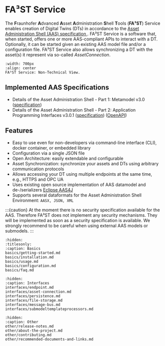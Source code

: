 # FA³ST Service 

The **F**raunhofer **A**dvanced **A**sset **A**dministration **S**hell **T**ools (**FA³ST**) Service enables creation of Digital Twins (DTs) in accordance to the [Asset Administration Shell (AAS) specification ](https://industrialdigitaltwin.org/en/content-hub/aasspecifications).
FA³ST Service is a software that, when started, offers one or more AAS-compliant APIs to interact with a DT. 
Optionally, it can be started given an existing AAS model file and/or a configuration file.
FA³ST Service also allows synchronizing a DT with the asset(s) it represent via so-called *AssetConnection*.

```{figure} images/overview.png
:width: 700px
:align: center
FA³ST Service: Non-Technical View.
```

## Implemented AAS Specifications
- Details of the Asset Administration Shell - Part 1: Metamodel v3.0 ([specification](https://industrialdigitaltwin.org/en/content-hub/aasspecifications/specification-of-the-asset-administration-shell-part-1-metamodel-idta-number-01001-3-0))
- Details of the Asset Administration Shell - Part 2: Application Programming Interfaces v3.0.1 ([specification](https://industrialdigitaltwin.org/en/content-hub/aasspecifications/specification-of-the-asset-administration-shell-part-2-application-programming-interfaces-idta-number-01002-3-0)) ([OpenAPI](https://app.swaggerhub.com/apis/Plattform_i40/Entire-API-Collection/V3.0.1))



## Features

- Easy to use even for non-developers via command-line interface (CLI), docker container, or embedded library
- Configuration via a single JSON file
- Open Architecture: easily extendable and configurable
- Asset Synchronization: synchronize your assets and DTs using arbitrary communication protocols
- Allows accessing your DT using multiple endpoints at the same time, e.g., HTTPS and OPC UA
- Uses existing open source implementation of AAS datamodel and de-/serializers [Eclipse AAS4J](https://github.com/eclipse-aas4j/aas4j)
- Supports several dataformats for the Asset Administration Shell Environment: `AASX, JSON, XML`


:::{caution}
At the moment there is no security specification available for the AAS. Therefore FA³ST does not implement any security mechanisms. 
They will be implemented as soon as a security specification is available.
We strongly recommend to be careful when using external AAS models or submodels.
:::


```{toctree}
:hidden:
:titlesonly:
:caption: Basics
basics/getting-started.md
basics/installation.md
basics/usage.md
basics/configuration.md
basics/faq.md
```

```{toctree}
:hidden:
:caption: Interfaces
interfaces/endpoint.md
interfaces/asset-connection.md
interfaces/persistence.md
interfaces/file-storage.md
interfaces/message-bus.md
interfaces/submodeltemplateprocessors.md
```

```{toctree}
:hidden:
:caption: Other
other/release-notes.md
other/about-the-project.md
other/contributing.md
other/recommended-documents-and-links.md
```
